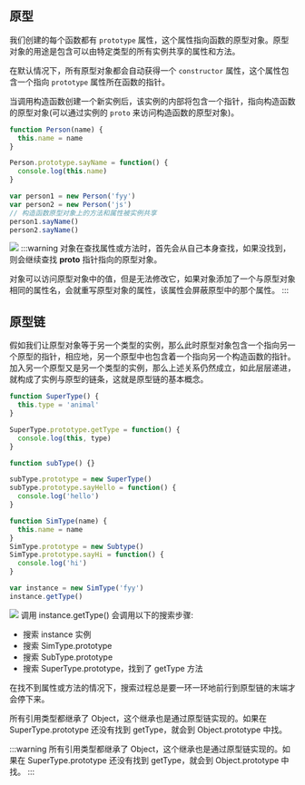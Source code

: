 ## 原型

我们创建的每个函数都有 `prototype` 属性，这个属性指向函数的原型对象。原型对象的用途是包含可以由特定类型的所有实例共享的属性和方法。

在默认情况下，所有原型对象都会自动获得一个 `constructor` 属性，这个属性包含一个指向 `prototype` 属性所在函数的指针。

当调用构造函数创建一个新实例后，该实例的内部将包含一个指针，指向构造函数的原型对象(可以通过实例的 `proto` 来访问构造函数的原型对象)。

```js
function Person(name) {
  this.name = name
}

Person.prototype.sayName = function() {
  console.log(this.name)
}

var person1 = new Person('fyy')
var person2 = new Person('js')
// 构造函数原型对象上的方法和属性被实例共享
person1.sayName()
person2.sayName()
```

![](/img/javascript/proto.webp)
:::warning
对象在查找属性或方法时，首先会从自己本身查找，如果没找到，则会继续查找 **proto** 指针指向的原型对象。

对象可以访问原型对象中的值，但是无法修改它，如果对象添加了一个与原型对象相同的属性名，会就重写原型对象的属性，该属性会屏蔽原型中的那个属性。
:::

## 原型链

假如我们让原型对象等于另一个类型的实例，那么此时原型对象包含一个指向另一个原型的指针，相应地，另一个原型中也包含着一个指向另一个构造函数的指针。加入另一个原型又是另一个类型的实例，那么上述关系仍然成立，如此层层递进，就构成了实例与原型的链条，这就是原型链的基本概念。

```js
function SuperType() {
  this.type = 'animal'
}

SuperType.prototype.getType = function() {
  console.log(this, type)
}

function subType() {}

subType.prototype = new SuperType()
subType.prototype.sayHello = function() {
  console.log('hello')
}

function SimType(name) {
  this.name = name
}
SimType.prototype = new Subtype()
SimType.prototype.sayHi = function() {
  console.log('hi')
}

var instance = new SimType('fyy')
instance.getType()
```

![](/img/javascript/super.webp)
调用 instance.getType() 会调用以下的搜索步骤:

- 搜索 instance 实例
- 搜索 SimType.prototype
- 搜索 SubType.prototype
- 搜索 SuperType.prototype，找到了 getType 方法

在找不到属性或方法的情况下，搜索过程总是要一环一环地前行到原型链的末端才会停下来。

所有引用类型都继承了 Object，这个继承也是通过原型链实现的。如果在 SuperType.prototype 还没有找到 getType，就会到 Object.prototype 中找。

:::warning
所有引用类型都继承了 Object，这个继承也是通过原型链实现的。如果在 SuperType.prototype 还没有找到 getType，就会到 Object.prototype 中找。
:::
